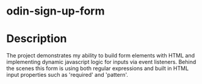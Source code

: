 # odin-sign-up-form

# Description

The project demonstrates my ability to build form elements with HTML and implementing dynamic javascript logic for inputs via event listeners. Behind the scenes this form is using both regular expressions and built in HTML input properties such as 'required' and 'pattern'.
